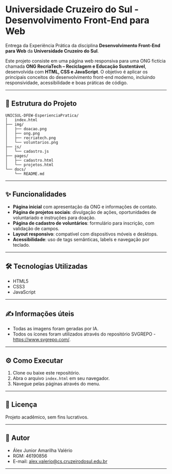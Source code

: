 # Universidade Cruzeiro do Sul - Desenvolvimento Front-End para Web

Entrega da Experiência Prática da disciplina **Desenvolvimento Front-End para Web** da **Universidade Cruzeiro do Sul**.

Este projeto consiste em uma página web responsiva para uma ONG fictícia chamada **ONG RecriaTech – Reciclagem e Educação Sustentável**, desenvolvida com **HTML, CSS e JavaScript**. O objetivo é aplicar os principais conceitos do desenvolvimento front-end moderno, incluindo responsividade, acessibilidade e boas práticas de código.

---

## 📂 Estrutura do Projeto

```
UNICSUL-DFEW-EsperienciaPratica/
│   index.html
├── img/
│   ├── doacao.png
│   ├── ong.png
│   ├── recriatech.png
│   └── voluntarios.png
├── js/
│   └── cadastro.js
├── pages/
│   ├── cadastro.html
│   └── projetos.html
└── docs/
	└── README.md
```

---

## ✨ Funcionalidades

- **Página inicial** com apresentação da ONG e informações de contato.
- **Página de projetos sociais**: divulgação de ações, oportunidades de voluntariado e instruções para doação.
- **Página de cadastro de voluntários**: formulário para inscrição, com validação de campos.
- **Layout responsivo**: compatível com dispositivos móveis e desktops.
- **Acessibilidade**: uso de tags semânticas, labels e navegação por teclado.

---

## 🛠️ Tecnologias Utilizadas

- HTML5
- CSS3
- JavaScript

---

## ✍ Informações úteis

- Todas as imagens foram geradas por IA.
- Todos os ícones foram utilizados através do repositório SVGREPO - https://www.svgrepo.com/.

---

## ⚙ Como Executar

1. Clone ou baixe este repositório.
2. Abra o arquivo `index.html` em seu navegador.
3. Navegue pelas páginas através do menu.

---

## 📄 Licença

Projeto acadêmico, sem fins lucrativos.

---

## 👤 Autor

- Álex Junior Amarilha Valério
- RGM: 46190856
- E-mail: alex.valerio@cs.cruzeirodosul.edu.br

---